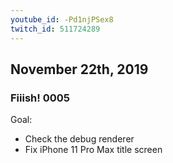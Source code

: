 ```yaml
---
youtube_id: -Pd1njPSex8
twitch_id: 511724289
---
```


## November 22th, 2019
### Fiiish! 0005
Goal:
- Check the debug renderer
- Fix iPhone 11 Pro Max title screen


